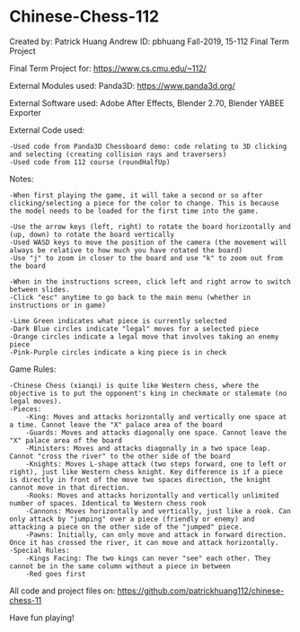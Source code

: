 # Chinese-Chess-112

Created by: Patrick Huang
Andrew ID: pbhuang
Fall-2019, 15-112 Final Term Project

Final Term Project for: https://www.cs.cmu.edu/~112/

External Modules used: Panda3D: https://www.panda3d.org/

External Software used: Adobe After Effects, Blender 2.70, Blender YABEE Exporter

External Code used:

	-Used code from Panda3D Chessboard demo: code relating to 3D clicking and selecting (creating collision rays and traversers)
	-Used code from 112 course (roundHalfUp)

Notes:

	-When first playing the game, it will take a second or so after clicking/selecting a piece for the color to change. This is because the model needs to be loaded for the first time into the game.

	-Use the arrow keys (left, right) to rotate the board horizontally and (up, down) to rotate the board vertically
	-Used WASD keys to move the position of the camera (the movement will always be relative to how much you have rotated the board)
	-Use "j" to zoom in closer to the board and use "k" to zoom out from the board

	-When in the instructions screen, click left and right arrow to switch between slides. 
	-Click "esc" anytime to go back to the main menu (whether in instructions or in game)

	-Lime Green indicates what piece is currently selected
	-Dark Blue circles indicate "legal" moves for a selected piece
	-Orange circles indicate a legal move that involves taking an enemy piece
	-Pink-Purple circles indicate a king piece is in check

Game Rules:

	-Chinese Chess (xianqi) is quite like Western chess, where the objective is to put the opponent's king in checkmate or stalemate (no legal moves). 
	-Pieces:
		-King: Moves and attacks horizontally and vertically one space at a time. Cannot leave the "X" palace area of the board
		-Guards: Moves and attacks diagonally one space. Cannot leave the "X" palace area of the board
		-Ministers: Moves and attacks diagonally in a two space leap. Cannot "cross the river" to the other side of the board
		-Knights: Moves L-shape attack (two steps forward, one to left or right), just like Western chess knight. Key difference is if a piece is directly in front of the move two spaces direction, the knight cannot move in that direction.
		-Rooks: Moves and attacks horizontally and vertically unlimited number of spaces. Identical to Western chess rook
		-Cannons: Moves horizontally and vertically, just like a rook. Can only attack by "jumping" over a piece (friendly or enemy) and attacking a piece on the other side of the "jumped" piece.
		-Pawns: Initially, can only move and attack in forward direction. Once it has crossed the river, it can move and attack horizontally.
	-Special Rules:
		-Kings Facing: The two kings can never "see" each other. They cannot be in the same column without a piece in between
		-Red goes first

All code and project files on: https://github.com/patrickhuang112/chinese-chess-11

Have fun playing!	